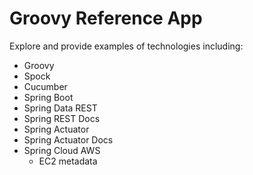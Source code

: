 # Groovy Reference App 

Explore and provide examples of technologies including:

* Groovy
* Spock
* Cucumber
* Spring Boot
* Spring Data REST
* Spring REST Docs
* Spring Actuator
* Spring Actuator Docs
* Spring Cloud AWS
    * EC2 metadata
    

